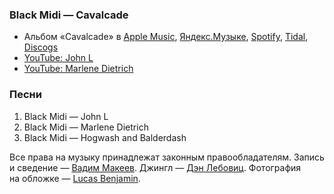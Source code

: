 ### Black Midi — Cavalcade

- Альбом «Cavalcade» в
	[Apple Music](https://music.apple.com/album/1556010645),
	[Яндекс.Музыке](https://music.yandex.ru/album/15714384),
	[Spotify](https://open.spotify.com/album/7AsC27VDa3yOksZrfBSD6D),
	[Tidal](https://tidal.com/browse/album/183187812),
	[Discogs](https://www.discogs.com/master/2140543)
- [YouTube: John L](https://youtu.be/GT0nSp8lUws)
- [YouTube: Marlene Dietrich](https://youtu.be/VcnEAx92X1M)

### Песни

1. Black Midi — John L
2. Black Midi — Marlene Dietrich
3. Black Midi — Hogwash and Balderdash

Все права на музыку принадлежат законным правообладателям.
Запись и сведение — [Вадим Макеев](https://twitter.com/pepelsbey).
Джингл — [Дэн Лебовиц](https://www.youtube.com/channel/UC38A5qHrlc_Zgua7vL4b96w).
Фотография на обложке — [Lucas Benjamin](https://unsplash.com/photos/wQLAGv4_OYs).
